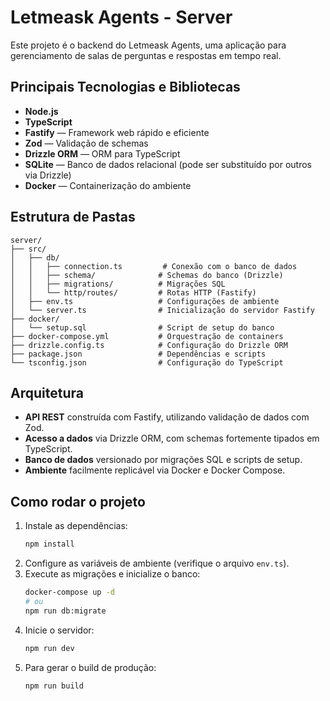 # Letmeask Agents - Server

Este projeto é o backend do Letmeask Agents, uma aplicação para gerenciamento de salas de perguntas e respostas em tempo real.

## Principais Tecnologias e Bibliotecas

- **Node.js**
- **TypeScript**
- **Fastify** — Framework web rápido e eficiente
- **Zod** — Validação de schemas
- **Drizzle ORM** — ORM para TypeScript
- **SQLite** — Banco de dados relacional (pode ser substituído por outros via Drizzle)
- **Docker** — Containerização do ambiente

## Estrutura de Pastas

```
server/
├── src/
│   ├── db/
│   │   ├── connection.ts         # Conexão com o banco de dados
│   │   ├── schema/              # Schemas do banco (Drizzle)
│   │   ├── migrations/          # Migrações SQL
│   │   └── http/routes/         # Rotas HTTP (Fastify)
│   ├── env.ts                   # Configurações de ambiente
│   └── server.ts                # Inicialização do servidor Fastify
├── docker/
│   └── setup.sql                # Script de setup do banco
├── docker-compose.yml           # Orquestração de containers
├── drizzle.config.ts            # Configuração do Drizzle ORM
├── package.json                 # Dependências e scripts
└── tsconfig.json                # Configuração do TypeScript
```

## Arquitetura

- **API REST** construída com Fastify, utilizando validação de dados com Zod.
- **Acesso a dados** via Drizzle ORM, com schemas fortemente tipados em TypeScript.
- **Banco de dados** versionado por migrações SQL e scripts de setup.
- **Ambiente** facilmente replicável via Docker e Docker Compose.

## Como rodar o projeto

1. Instale as dependências:
   ```sh
   npm install
   ```
2. Configure as variáveis de ambiente (verifique o arquivo `env.ts`).
3. Execute as migrações e inicialize o banco:
   ```sh
   docker-compose up -d
   # ou
   npm run db:migrate
   ```
4. Inicie o servidor:
   ```sh
   npm run dev
   ```
5. Para gerar o build de produção:
   ```sh
   npm run build
   ```
